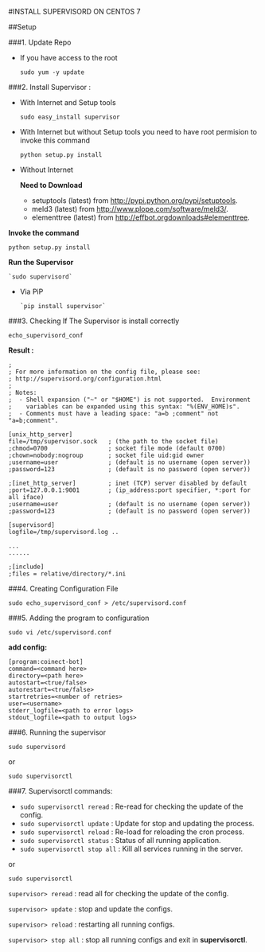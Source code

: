 #INSTALL SUPERVISORD ON CENTOS 7


##Setup

###1. Update Repo

 * If you have access to the root

   `sudo yum -y update`

###2. Install Supervisor :

  * With Internet and Setup tools

    `sudo easy_install supervisor`

  * With Internet but without Setup tools you need to have root permision to invoke this command

    `python setup.py install`


  * Without Internet

    __Need to Download__

    * setuptools (latest) from <http://pypi.python.org/pypi/setuptools>.
    * meld3 (latest) from <http://www.plope.com/software/meld3/>.
    * elementtree (latest) from <http://effbot.orgdownloads#elementtree>.

   __Invoke the command__

   `python setup.py install`

   __Run the Supervisor__

    `sudo supervisord`

 * Via PiP

       `pip install supervisor`


###3. Checking If The Supervisor is install correctly

`echo_supervisord_conf`

 **Result :**

```; Sample supervisor config file.
;
; For more information on the config file, please see:
; http://supervisord.org/configuration.html
;
; Notes:
;  - Shell expansion ("~" or "$HOME") is not supported.  Environment
;    variables can be expanded using this syntax: "%(ENV_HOME)s".
;  - Comments must have a leading space: "a=b ;comment" not "a=b;comment".

[unix_http_server]
file=/tmp/supervisor.sock   ; (the path to the socket file)
;chmod=0700                 ; socket file mode (default 0700)
;chown=nobody:nogroup       ; socket file uid:gid owner
;username=user              ; (default is no username (open server))
;password=123               ; (default is no password (open server))

;[inet_http_server]         ; inet (TCP) server disabled by default
;port=127.0.0.1:9001        ; (ip_address:port specifier, *:port for all iface)
;username=user              ; (default is no username (open server))
;password=123               ; (default is no password (open server))

[supervisord]
logfile=/tmp/supervisord.log ..

...
......

;[include]
;files = relative/directory/*.ini
```

###4. Creating Configuration File

 `sudo echo_supervisord_conf > /etc/supervisord.conf`

###5. Adding the program to configuration

 `sudo vi /etc/supervisord.conf`

 **add config:**

```
[program:coinect-bot]
command=<command here>
directory=<path here>
autostart=<true/false>
autorestart=<true/false>
startretries=<number of retries>
user=<username>
stderr_logfile=<path to error logs>
stdout_logfile=<path to output logs>
```

###6. Running the supervisor

`sudo supervisord`

or

`sudo supervisorctl`

###7. Supervisorctl commands:


* `sudo supervisorctl reread` : Re-read for checking the update of the config.
* `sudo supervisorctl update` : Update for stop and updating the process.
* `sudo supervisorctl reload` : Re-load for reloading the cron process.
* `sudo supervisorctl status` : Status of all running application.
* `sudo supervisorctl stop all` : Kill all services running in the server.

or

`sudo supervisorctl`

`supervisor> reread` : read all for checking the update of the config.

`supervisor> update` : stop and update the configs.

`supervisor> reload` : restarting all running configs.

`supervisor> stop all` : stop all running configs and exit in **supervisorctl**.
